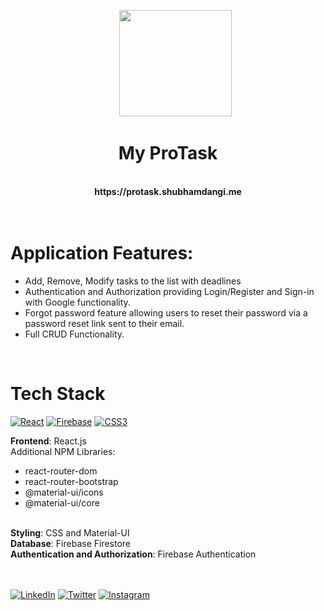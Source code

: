 
<p align="center"> 
&nbsp; &nbsp; &nbsp; <img src="https://user-images.githubusercontent.com/51415346/153376404-20f90c53-9ee0-4ed4-b246-6ece1732818c.png" width="180" height="170">
</p>
<div align="center"><h1>My ProTask</h1><br><b>https://protask.shubhamdangi.me</b>
</div>
  <br>
  <div align="center">



</div>
<br>


# Application Features:
  - Add, Remove, Modify tasks to the list with deadlines
  - Authentication and Authorization providing Login/Register and Sign-in with Google functionality.
  - Forgot password feature allowing users to reset their password via a password reset link sent to their email.
  - Full CRUD Functionality.



<br>


# Tech Stack
[![React](https://img.shields.io/badge/React-20232A?style=for-the-badge&logo=react&logoColor=61DAF)](#)
[![Firebase](https://img.shields.io/badge/firebase-20232A.svg?style=for-the-badge&logo=firebase)](#)
[![CSS3](https://img.shields.io/badge/css3-20232A.svg?style=for-the-badge&logo=css3)](#)

<b>Frontend</b>: React.js
<br>
Additional NPM Libraries:

  - react-router-dom
  - react-router-bootstrap
  - @material-ui/icons
  - @material-ui/core

<br>
<b>Styling</b>: CSS and Material-UI
<br>
<b>Database</b>: Firebase Firestore
<br>
<b>Authentication and Authorization</b>: Firebase Authentication

<br>
<br><br>


[![LinkedIn](https://img.shields.io/static/v1.svg?label=connect&message=@ishubhamdangi&color=grey&logo=linkedin&style=flat&logoColor=white&colorA=blue)](https://www.linkedin.com/in/ishubhamdangi/) [![Twitter](https://img.shields.io/static/v1.svg?label=connect&message=@ishubhamdangi&color=grey&logo=twitter&style=flat&logoColor=white&colorA=blue)](https://twitter.com/ishubhamdangi) [![Instagram](https://img.shields.io/static/v1.svg?label=follow&message=@ishubhamdangi&color=grey&logo=instagram&style=flat&logoColor=white&colorA=blue)](https://www.instagram.com/ishubhamdangi/) 
